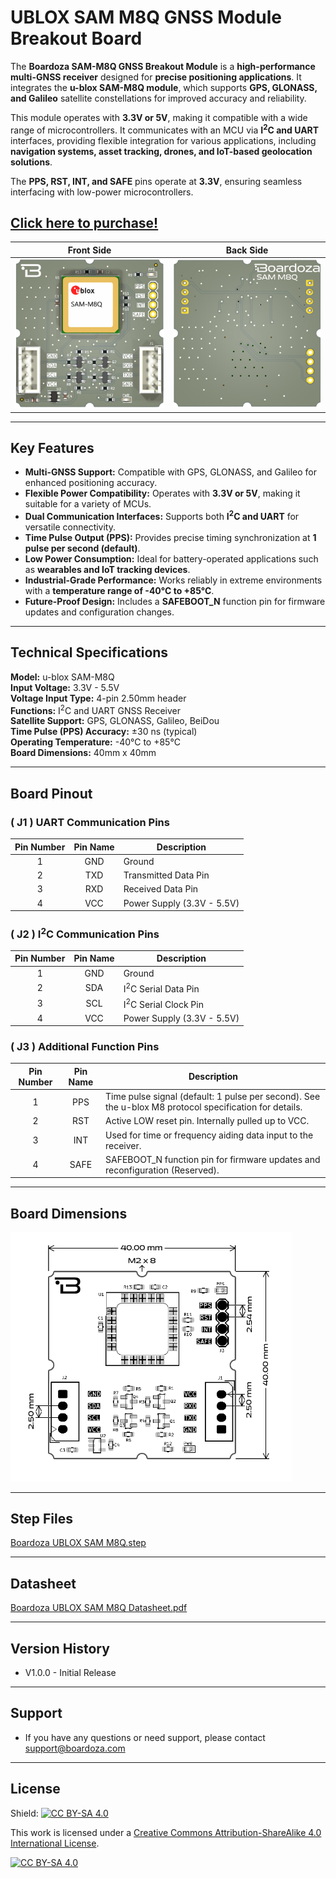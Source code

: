 # UBLOX SAM M8Q GNSS Module Breakout Board

The **Boardoza SAM-M8Q GNSS Breakout Module** is a **high-performance multi-GNSS receiver** designed for **precise positioning applications**. It integrates the **u-blox SAM-M8Q module**, which supports **GPS, GLONASS, and Galileo** satellite constellations for improved accuracy and reliability.  

This module operates with **3.3V or 5V**, making it compatible with a wide range of microcontrollers. It communicates with an MCU via **I<sup>2</sup>C and UART** interfaces, providing flexible integration for various applications, including **navigation systems, asset tracking, drones, and IoT-based geolocation solutions**.  

The **PPS, RST, INT, and SAFE** pins operate at **3.3V**, ensuring seamless interfacing with low-power microcontrollers.  

## [Click here to purchase!](https://www.ozdisan.com/maker-ve-iot-urunleri/boardoza/boardoza-modulleri/BOARDOZA-UBLOX/1206512)

|Front Side|Back Side|
|:---:|:---:|
| ![ Front](./assets/UBLOX_SAM_M8Q%20Front.png)| ![ Back](./assets/UBLOX_SAM_M8Q%20Back.png)|

---

## Key Features

- **Multi-GNSS Support:** Compatible with GPS, GLONASS, and Galileo for enhanced positioning accuracy.  
- **Flexible Power Compatibility:** Operates with **3.3V or 5V**, making it suitable for a variety of MCUs.  
- **Dual Communication Interfaces:** Supports both **I<sup>2</sup>C and UART** for versatile connectivity.  
- **Time Pulse Output (PPS):** Provides precise timing synchronization at **1 pulse per second (default)**.  
- **Low Power Consumption:** Ideal for battery-operated applications such as **wearables and IoT tracking devices**.  
- **Industrial-Grade Performance:** Works reliably in extreme environments with a **temperature range of -40°C to +85°C**.  
- **Future-Proof Design:** Includes a **SAFEBOOT_N** function pin for firmware updates and configuration changes.  

---

## Technical Specifications

**Model:** u-blox SAM-M8Q  
**Input Voltage:** 3.3V - 5.5V  
**Voltage Input Type:** 4-pin 2.50mm header  
**Functions:** I<sup>2</sup>C and UART GNSS Receiver  
**Satellite Support:** GPS, GLONASS, Galileo, BeiDou  
**Time Pulse (PPS) Accuracy:** ±30 ns (typical)  
**Operating Temperature:** -40°C to +85°C  
**Board Dimensions:** 40mm x 40mm  

---

## Board Pinout

### **( J1 ) UART Communication Pins**  

| Pin Number | Pin Name | Description |
|:---:|:---:|---|
| 1 | GND | Ground |
| 2 | TXD | Transmitted Data Pin |
| 3 | RXD | Received Data Pin |
| 4 | VCC | Power Supply (3.3V - 5.5V) |

### **( J2 ) I<sup>2</sup>C Communication Pins**  

| Pin Number | Pin Name | Description |
|:---:|:---:|---|
| 1 | GND | Ground |
| 2 | SDA | I<sup>2</sup>C Serial Data Pin |
| 3 | SCL | I<sup>2</sup>C Serial Clock Pin |
| 4 | VCC | Power Supply (3.3V - 5.5V) |

### **( J3 ) Additional Function Pins**  

| Pin Number | Pin Name | Description |
|:---:|:---:|---|
| 1 | PPS | Time pulse signal (default: 1 pulse per second). See the u-blox M8 protocol specification for details. |
| 2 | RST | Active LOW reset pin. Internally pulled up to VCC. |
| 3 | INT | Used for time or frequency aiding data input to the receiver. |
| 4 | SAFE | SAFEBOOT_N function pin for firmware updates and reconfiguration (Reserved). |

---

## Board Dimensions

<img src="./assets/UBLOX_SAM_M8Q Dimension.png" alt=" Dimension" width="450"/>

---

## Step Files

[Boardoza UBLOX SAM M8Q.step](./assets/UBLOX_SAM_M8Q%20Step.step)

---

## Datasheet

[Boardoza UBLOX SAM M8Q Datasheet.pdf](./assets/UBLOX_SAM_M8Q%20Datasheet.pdf)

---

## Version History

- V1.0.0 - Initial Release

---

## Support

- If you have any questions or need support, please contact <support@boardoza.com>

---

## License

Shield: [![CC BY-SA 4.0][cc-by-sa-shield]][cc-by-sa]

This work is licensed under a [Creative Commons Attribution-ShareAlike 4.0 International License][cc-by-sa].

[![CC BY-SA 4.0][cc-by-sa-image]][cc-by-sa]

[cc-by-sa]: http://creativecommons.org/licenses/by-sa/4.0/
[cc-by-sa-image]: https://licensebuttons.net/l/by-sa/4.0/88x31.png
[cc-by-sa-shield]: https://img.shields.io/badge/License-CC%20BY--SA%204.0-lightgrey.svg

